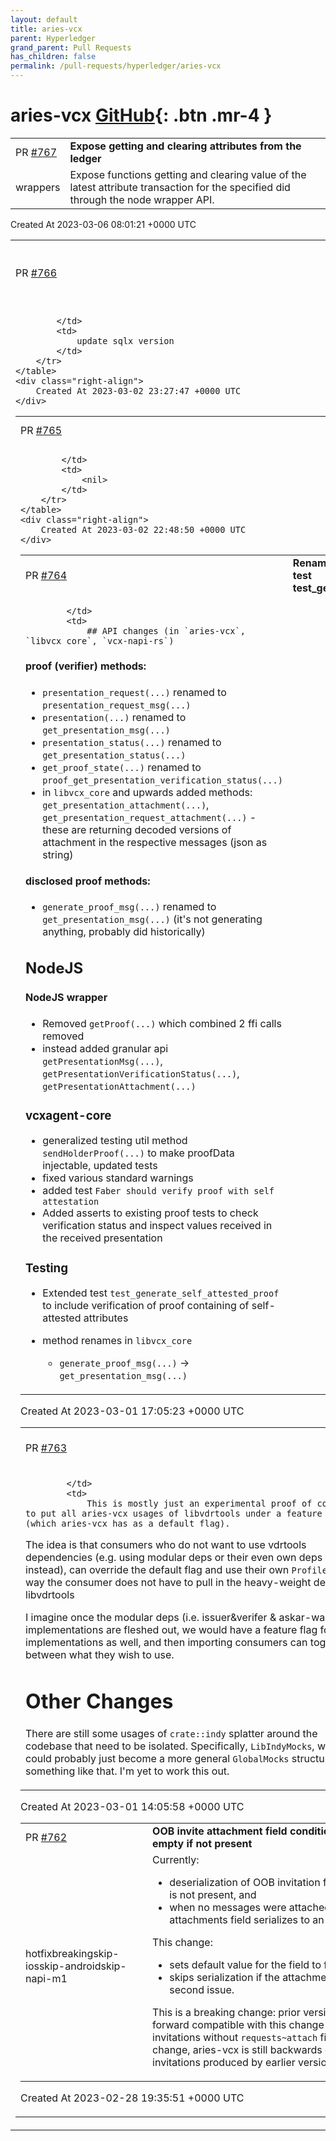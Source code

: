 ```yaml
---
layout: default
title: aries-vcx
parent: Hyperledger
grand_parent: Pull Requests
has_children: false
permalink: /pull-requests/hyperledger/aries-vcx
---
```


# aries-vcx <span class="fs-3 right-align">[GitHub](https://github.com/hyperledger/aries-vcx){: .btn .mr-4 }</span>


<div>
    <table>
        <tr>
            <td>
                PR <a href="https://github.com/hyperledger/aries-vcx/pull/767" class=".btn">#767</a>
            </td>
            <td>
                <b>
                    Expose getting and clearing attributes from the ledger
                </b>
            </td>
        </tr>
        <tr>
            <td>
                <span class="chip">wrappers</span>
            </td>
            <td>
                Expose functions getting and clearing value of the latest attribute transaction for the specified did through the node wrapper API.
            </td>
        </tr>
    </table>
    <div class="right-align">
        Created At 2023-03-06 08:01:21 +0000 UTC
    </div>
</div>

<div>
    <table>
        <tr>
            <td>
                PR <a href="https://github.com/hyperledger/aries-vcx/pull/766" class=".btn">#766</a>
            </td>
            <td>
                <b>
                    Update sqlx version to 0.6.2
                </b>
            </td>
        </tr>
        <tr>
            <td>
                
            </td>
            <td>
                update sqlx version
            </td>
        </tr>
    </table>
    <div class="right-align">
        Created At 2023-03-02 23:27:47 +0000 UTC
    </div>
</div>

<div>
    <table>
        <tr>
            <td>
                PR <a href="https://github.com/hyperledger/aries-vcx/pull/765" class=".btn">#765</a>
            </td>
            <td>
                <b>
                    Release 0.53.0
                </b>
            </td>
        </tr>
        <tr>
            <td>
                
            </td>
            <td>
                <nil>
            </td>
        </tr>
    </table>
    <div class="right-align">
        Created At 2023-03-02 22:48:50 +0000 UTC
    </div>
</div>

<div>
    <table>
        <tr>
            <td>
                PR <a href="https://github.com/hyperledger/aries-vcx/pull/764" class=".btn">#764</a>
            </td>
            <td>
                <b>
                    Rename prover methods, extend test test_generate_self_attested_proof
                </b>
            </td>
        </tr>
        <tr>
            <td>
                
            </td>
            <td>
                ## API changes (in `aries-vcx`, `libvcx_core`, `vcx-napi-rs`)
#### proof (verifier) methods:
- `presentation_request(...)` renamed to `presentation_request_msg(...)`
- `presentation(...)` renamed to `get_presentation_msg(...)`
- `presentation_status(...)` renamed to `get_presentation_status(...)`
- `get_proof_state(...)` renamed to `proof_get_presentation_verification_status(...)`
- in `libvcx_core` and upwards added methods: `get_presentation_attachment(...)`, `get_presentation_request_attachment(...)` - these are returning decoded versions of attachment in the respective messages (json as string)

#### disclosed proof methods:
- `generate_proof_msg(...)` renamed to `get_presentation_msg(...)` (it's not generating anything, probably did historically)

## NodeJS
#### NodeJS wrapper
- Removed `getProof(...)` which combined 2 ffi calls removed
- instead added granular api `getPresentationMsg(...)`, `getPresentationVerificationStatus(...)`, `getPresentationAttachment(...)`

###  vcxagent-core
- generalized testing util method `sendHolderProof(...)` to make proofData injectable, updated tests
- fixed various standard warnings
- added test `Faber should verify proof with self attestation`
- Added asserts to existing proof tests to check verification status and inspect values received in the received presentation

### Testing
- Extended test `test_generate_self_attested_proof ` to include verification of proof containing of self-attested attributes

- method renames in `libvcx_core`
  - `generate_proof_msg(...)` -> `get_presentation_msg(...)`
            </td>
        </tr>
    </table>
    <div class="right-align">
        Created At 2023-03-01 17:05:23 +0000 UTC
    </div>
</div>

<div>
    <table>
        <tr>
            <td>
                PR <a href="https://github.com/hyperledger/aries-vcx/pull/763" class=".btn">#763</a>
            </td>
            <td>
                <b>
                    Experiment - Vdrtools as a feature flag
                </b>
            </td>
        </tr>
        <tr>
            <td>
                
            </td>
            <td>
                This is mostly just an experimental proof of concept to put all aries-vcx usages of libvdrtools under a feature flag (which aries-vcx has as a default flag).

The idea is that consumers who do not want to use vdrtools dependencies (e.g. using modular deps or their even own deps instead), can override the default flag and use their own `Profile`. This way the consumer does not have to pull in the heavy-weight deps of libvdrtools

I imagine once the modular deps (i.e. issuer&verifer & askar-wallet) implementations are fleshed out, we would have a feature flag for those implementations as well, and then importing consumers can toggle between what they wish to use.


# Other Changes
There are still some usages of `crate::indy` splatter around the codebase that need to be isolated. Specifically, `LibIndyMocks`, which could probably just become a more general `GlobalMocks` structure, or something like that. I'm yet to work this out.
            </td>
        </tr>
    </table>
    <div class="right-align">
        Created At 2023-03-01 14:05:58 +0000 UTC
    </div>
</div>

<div>
    <table>
        <tr>
            <td>
                PR <a href="https://github.com/hyperledger/aries-vcx/pull/762" class=".btn">#762</a>
            </td>
            <td>
                <b>
                    OOB invite attachment field conditional serialization, default to empty if not present
                </b>
            </td>
        </tr>
        <tr>
            <td>
                <span class="chip">hotfix</span><span class="chip">breaking</span><span class="chip">skip-ios</span><span class="chip">skip-android</span><span class="chip">skip-napi-m1</span>
            </td>
            <td>
                Currently:

* deserialization of OOB invitation fails if `requests~attach` field is not present, and
* when no messages were attached to OOB invitation, the attachments field serializes to an empty vec unnecessarily.

This change:

* sets default value for the field to fix the first issue, and
* skips serialization if the attachments are empty to fix the second issue.

This is a breaking change: prior versions of aries-vcx are not forward compatible with this change and fail to deserialize OOB invitations without `requests~attach` field. However, after this change, aries-vcx is still backwards compatible with OOB invitations produced by earlier versions of aries-vcx.
            </td>
        </tr>
    </table>
    <div class="right-align">
        Created At 2023-02-28 19:35:51 +0000 UTC
    </div>
</div>

